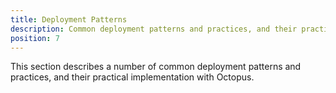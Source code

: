 ```yaml
---
title: Deployment Patterns
description: Common deployment patterns and practices, and their practical implementation with Octopus.
position: 7
---
```


This section describes a number of common deployment patterns and practices, and their practical implementation with Octopus.
